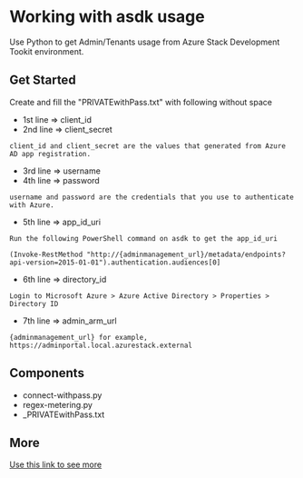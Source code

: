 # Working with asdk usage
Use Python to get Admin/Tenants usage from Azure Stack Development Tookit environment.
## Get Started
Create and fill the "PRIVATEwithPass.txt" with following without space
* 1st line => client_id
* 2nd line => client_secret
```
client_id and client_secret are the values that generated from Azure AD app registration.
```
* 3rd line => username
* 4th line => password
```
username and password are the credentials that you use to authenticate with Azure.
```
* 5th line => app_id_uri
```
Run the following PowerShell command on asdk to get the app_id_uri

(Invoke-RestMethod "http://{adminmanagement_url}/metadata/endpoints?api-version=2015-01-01").authentication.audiences[0]
```
* 6th line => directory_id
```
Login to Microsoft Azure > Azure Active Directory > Properties > Directory ID
```
* 7th line => admin_arm_url
```
{adminmanagement_url} for example, https://adminportal.local.azurestack.external
```
## Components
* connect-withpass.py
* regex-metering.py
* _PRIVATEwithPass.txt
## More
[Use this link to see more](http://www.nikknz.com/2017/11/use-python-to-get-admintenants-usage.html)
